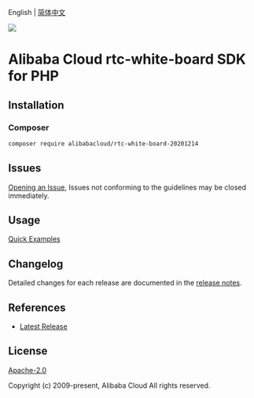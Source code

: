 English | [简体中文](README-CN.md)

![](https://aliyunsdk-pages.alicdn.com/icons/AlibabaCloud.svg)

# Alibaba Cloud rtc-white-board SDK for PHP

## Installation

### Composer

```bash
composer require alibabacloud/rtc-white-board-20201214
```

## Issues

[Opening an Issue](https://github.com/aliyun/alibabacloud-php-sdk/issues/new), Issues not conforming to the guidelines may be closed immediately.

## Usage

[Quick Examples](https://github.com/aliyun/alibabacloud-php-sdk/blob/master/docs/0-Examples-EN.md#quick-examples)

## Changelog

Detailed changes for each release are documented in the [release notes](./ChangeLog.txt).

## References

* [Latest Release](https://github.com/aliyun/alibabacloud-php-sdk/)

## License

[Apache-2.0](http://www.apache.org/licenses/LICENSE-2.0)

Copyright (c) 2009-present, Alibaba Cloud All rights reserved.
